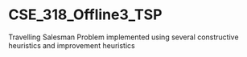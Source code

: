 # CSE_318_Offline3_TSP
Travelling Salesman Problem implemented using several constructive heuristics and improvement heuristics
